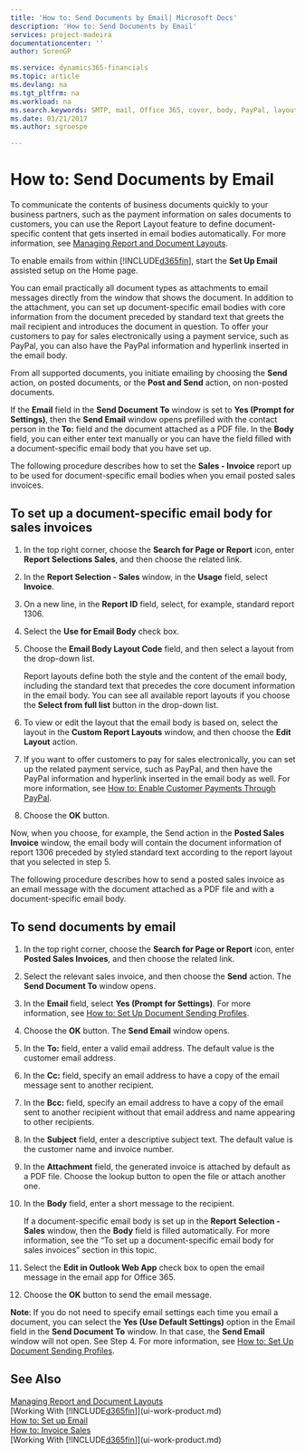 ```yaml
---
title: 'How to: Send Documents by Email| Microsoft Docs'
description: 'How to: Send Documents by Email'
services: project-madeira
documentationcenter: ''
author: SorenGP

ms.service: dynamics365-financials
ms.topic: article
ms.devlang: na
ms.tgt_pltfrm: na
ms.workload: na
ms.search.keywords: SMTP, mail, Office 365, cover, body, PayPal, layout
ms.date: 03/21/2017
ms.author: sgroespe

---
```

# How to: Send Documents by Email
To communicate the contents of business documents quickly to your business partners, such as the payment information on sales documents to customers, you can use the Report Layout feature to define document-specific content that gets inserted in email bodies automatically. For more information, see [Managing Report and Document Layouts](ui-manage-report-layouts.md).

To enable emails from within [!INCLUDE[d365fin](includes/d365fin_md.md)], start the **Set Up Email** assisted setup on the Home page.

You can email practically all document types as attachments to email messages directly from the window that shows the document. In addition to the attachment, you can set up document-specific email bodies with core information from the document preceded by standard text that greets the mail recipient and introduces the document in question. To offer your customers to pay for sales electronically using a payment service, such as PayPal, you can also have the PayPal information and hyperlink inserted in the email body.

From all supported documents, you initiate emailing by choosing the **Send** action, on posted documents, or the **Post and Send** action, on non-posted documents.

If the **Email** field in the **Send Document To** window is set to **Yes (Prompt for Settings)**, then the **Send Email** window opens prefilled with the contact person in the **To:** field and the document attached as a PDF file. In the **Body** field, you can either enter text manually or you can have the field filled with a document-specific email body that you have set up.

The following procedure describes how to set the **Sales - Invoice** report up to be used for document-specific email bodies when you email posted sales invoices.

## To set up a document-specific email body for sales invoices
1. In the top right corner, choose the **Search for Page or Report** icon, enter **Report Selections Sales**, and then choose the related link.
2. In the **Report Selection - Sales** window, in the **Usage** field, select **Invoice**.
3. On a new line, in the **Report ID** field, select, for example, standard report 1306.
4. Select the **Use for Email Body** check box.
5. Choose the **Email Body Layout Code** field, and then select a layout from the drop-down list.

    Report layouts define both the style and the content of the email body, including the standard text that precedes the core document information in the email body. You can see all available report layouts if you choose the **Select from full list** button in the drop-down list.
6. To view or edit the layout that the email body is based on, select the layout in the **Custom Report Layouts** window, and then choose the **Edit Layout** action.
7. If you want to offer customers to pay for sales electronically, you can set up the related payment service, such as PayPal, and then have the PayPal information and hyperlink inserted in the email body as well. For more information, see [How to: Enable Customer Payments Through PayPal](sales-how-enable-payment-service-extensions.md).
8. Choose the **OK** button.

Now, when you choose, for example, the Send action in the **Posted Sales Invoice** window, the email body will contain the document information of report 1306 preceded by styled standard text according to the report layout that you selected in step 5.

The following procedure describes how to send a posted sales invoice as an email message with the document attached as a PDF file and with a document-specific email body.

## To send documents by email
1. In the top right corner, choose the **Search for Page or Report** icon, enter **Posted Sales Invoices**, and then choose the related link.
2. Select the relevant sales invoice, and then choose the **Send** action. The **Send Document To** window opens.
3. In the **Email** field, select **Yes (Prompt for Settings)**. For more information, see [How to: Set Up Document Sending Profiles](sales-how-setup-document-send-profiles.md).
4. Choose the **OK** button. The **Send Email** window opens.
5. In the **To:** field, enter a valid email address. The default value is the customer email address.
6. In the **Cc:** field, specify an email address to have a copy of the email message sent to another recipient.
7. In the **Bcc:** field, specify an email address to have a copy of the email sent to another recipient without that email address and name appearing to other recipients.
8. In the **Subject** field, enter a descriptive subject text. The default value is the customer name and invoice number.
9. In the **Attachment** field, the generated invoice is attached by default as a PDF file. Choose the lookup button to open the file or attach another one.
10. In the **Body** field, enter a short message to the recipient.

    If a document-specific email body is set up in the **Report Selection - Sales** window, then the **Body** field is filled automatically. For more information, see the “To set up a document-specific email body for sales invoices” section in this topic.
11. Select the **Edit in Outlook Web App** check box to open the email message in the email app for Office 365.
12. Choose the **OK** button to send the email message.

**Note**: If you do not need to specify email settings each time you email a document, you can select the **Yes (Use Default Settings)** option in the Email field in the **Send Document To** window. In that case, the **Send Email** window will not open. See Step 4. For more information, see [How to: Set Up Document Sending Profiles](sales-how-setup-document-send-profiles.md).

## See Also
[Managing Report and Document Layouts](ui-manage-report-layouts.md)  
[Working With [!INCLUDE[d365fin](includes/d365fin_md.md)]](ui-work-product.md)  
[How to: Set up Email](madeira-how-setup-email.md)  
[How to: Invoice Sales](sales-how-invoice-sales.md)  
[Working With [!INCLUDE[d365fin](includes/d365fin_md.md)]](ui-work-product.md)
